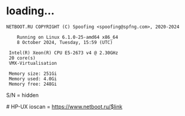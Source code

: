 # loading...
```
NETBOOT.RU COPYRIGHT (C) Spoofing <spoofing@spfng.com>, 2020-2024

	Running on Linux 6.1.0-25-amd64 x86_64
	8 October 2024, Tuesday, 15:59 (UTC)

 Intel(R) Xeon(R) CPU E5-2673 v4 @ 2.30GHz
 20 core(s)
 VMX-Virtualisation

 Memory size: 251Gi
 Memory used: 4.0Gi
 Memory free: 248Gi
```
S/N = hidden

\# HP-UX ioscan = https://www.netboot.ru/$link

